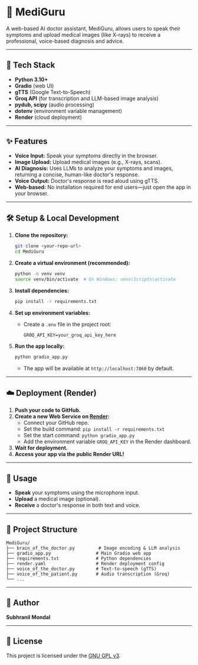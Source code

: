 # 🧠 MediGuru

A web-based AI doctor assistant, MediGuru, allows users to speak their symptoms and upload medical images (like X-rays) to receive a professional, voice-based diagnosis and advice.

---

## 🚀 Tech Stack
- **Python 3.10+**
- **Gradio** (web UI)
- **gTTS** (Google Text-to-Speech)
- **Groq API** (for transcription and LLM-based image analysis)
- **pydub, scipy** (audio processing)
- **dotenv** (environment variable management)
- **Render** (cloud deployment)

---

## ✨ Features
- **Voice Input:** Speak your symptoms directly in the browser.
- **Image Upload:** Upload medical images (e.g., X-rays, scans).
- **AI Diagnosis:** Uses LLMs to analyze your symptoms and images, returning a concise, human-like doctor's response.
- **Voice Output:** Doctor's response is read aloud using gTTS.
- **Web-based:** No installation required for end users—just open the app in your browser.

---

## 🛠️ Setup & Local Development

1. **Clone the repository:**
   ```bash
   git clone <your-repo-url>
   cd MediGuru
   ```

2. **Create a virtual environment (recommended):**
   ```bash
   python -m venv venv
   source venv/bin/activate  # On Windows: venv\Scripts\activate
   ```

3. **Install dependencies:**
   ```bash
   pip install -r requirements.txt
   ```

4. **Set up environment variables:**
   - Create a `.env` file in the project root:
     ```env
     GROQ_API_KEY=your_groq_api_key_here
     ```

5. **Run the app locally:**
   ```bash
   python gradio_app.py
   ```
   - The app will be available at `http://localhost:7860` by default.

---

## ☁️ Deployment (Render)

1. **Push your code to GitHub.**
2. **Create a new Web Service on [Render](https://render.com/):**
   - Connect your GitHub repo.
   - Set the build command: `pip install -r requirements.txt`
   - Set the start command: `python gradio_app.py`
   - Add the environment variable `GROQ_API_KEY` in the Render dashboard.
3. **Wait for deployment.**
4. **Access your app via the public Render URL!**

---

## 📝 Usage
- **Speak** your symptoms using the microphone input.
- **Upload** a medical image (optional).
- **Receive** a doctor's response in both text and voice.

---

## 📁 Project Structure
```
MediGuru/
├── brain_of_the_doctor.py         # Image encoding & LLM analysis
├── gradio_app.py                 # Main Gradio web app
├── requirements.txt              # Python dependencies
├── render.yaml                   # Render deployment config
├── voice_of_the_doctor.py        # Text-to-speech (gTTS)
├── voice_of_the_patient.py       # Audio transcription (Groq)
└── ...
```

---

## 👤 Author
**Subhranil Mondal**

---

## 📜 License
This project is licensed under the [GNU GPL v3](LICENSE). 